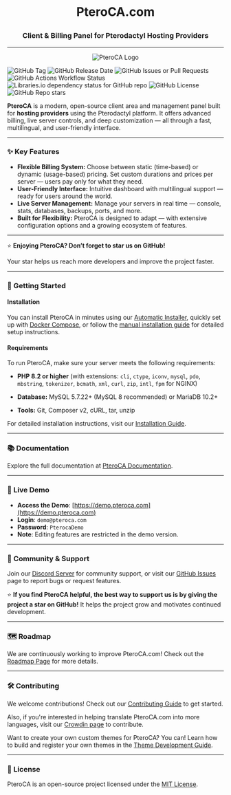 # <p align="center">PteroCA.com</p>
### <p align="center">Client & Billing Panel for Pterodactyl Hosting Providers</p>

---

<p align="center">
  <img src="https://raw.githubusercontent.com/pteroca-com/panel/main/public/assets/img/logo/logo.png" alt="PteroCA Logo">
</p>

![GitHub Tag](https://img.shields.io/github/v/tag/pteroca-com/panel) ![GitHub Release Date](https://img.shields.io/github/release-date/pteroca-com/panel)
![GitHub Issues or Pull Requests](https://img.shields.io/github/issues/pteroca-com/panel)
![GitHub Actions Workflow Status](https://img.shields.io/github/actions/workflow/status/pteroca-com/panel/symfony.yml?branch=main)
![Libraries.io dependency status for GitHub repo](https://img.shields.io/librariesio/github/pteroca-com/panel)
![GitHub License](https://img.shields.io/github/license/pteroca-com/panel) ![GitHub Repo stars](https://img.shields.io/github/stars/pteroca-com/panel)

**PteroCA** is a modern, open-source client area and management panel built for **hosting providers** using the Pterodactyl platform.
It offers advanced billing, live server controls, and deep customization — all through a fast, multilingual, and user-friendly interface.

---

### ✨ Key Features
- **Flexible Billing System:** Choose between static (time-based) or dynamic (usage-based) pricing. Set custom durations and prices per server — users pay only for what they need.
- **User-Friendly Interface:** Intuitive dashboard with multilingual support — ready for users around the world.
- **Live Server Management:** Manage your servers in real time — console, stats, databases, backups, ports, and more.
- **Built for Flexibility:** PteroCA is designed to adapt — with extensive configuration options and a growing ecosystem of features.

---

⭐ **Enjoying PteroCA? Don’t forget to star us on GitHub!**

Your star helps us reach more developers and improve the project faster.

---

### 🚀 Getting Started

#### Installation
You can install PteroCA in minutes using our [Automatic Installer](https://docs.pteroca.com/getting-started/installation/automatic-installation), quickly set up with [Docker Compose](https://docs.pteroca.com/getting-started/installation/installation-via-docker), or follow the [manual installation guide](https://docs.pteroca.com/getting-started/installation/manual-installation) for detailed setup instructions.

#### Requirements
To run PteroCA, make sure your server meets the following requirements:

- **PHP 8.2 or higher** (with extensions: `cli`, `ctype`, `iconv`, `mysql`, `pdo`, `mbstring`, `tokenizer`, `bcmath`, `xml`, `curl`, `zip`, `intl`, `fpm` for NGINX)

- **Database:** MySQL 5.7.22+ (MySQL 8 recommended) or MariaDB 10.2+

- **Tools:** Git, Composer v2, cURL, tar, unzip

For detailed installation instructions, visit our [Installation Guide](https://docs.pteroca.com/getting-started/installation "Installation").

---

### 📚 Documentation
Explore the full documentation at [PteroCA Documentation](https://docs.pteroca.com "Documentation").

---

### 🧪 Live Demo
- **Access the Demo**: [https://demo.pteroca.com](https://demo.pteroca.com)
- **Login**: `demo@pteroca.com`
- **Password**: `PterocaDemo`
- **Note**: Editing features are restricted in the demo version.

---

### 🤝 Community & Support
Join our [Discord Server](https://discord.gg/Gz5phhuZym) for community support, or visit our [GitHub Issues](https://github.com/pteroca-com/panel/issues) page to report bugs or request features.

⭐ **If you find PteroCA helpful, the best way to support us is by giving the project a star on GitHub!** 
It helps the project grow and motivates continued development.

---

### 🗺️ Roadmap
We are continuously working to improve PteroCA.com! Check out the [Roadmap Page](https://pteroca.com/roadmap) for more details.

---

### 🛠️ Contributing
We welcome contributions! Check out our [Contributing Guide](https://github.com/pteroca-com/panel/blob/main/CONTRIBUTING.md) to get started.

Also, if you're interested in helping translate PteroCA.com into more languages, visit our [Crowdin page](https://crowdin.com/project/pteroca) to contribute.

Want to create your own custom themes for PteroCA?
You can! Learn how to build and register your own themes in the [Theme Development Guide](https://docs.pteroca.com/guidebook/themes).

---

### 🔑 License
PteroCA is an open-source project licensed under the [MIT License](https://github.com/pteroca-com/panel/blob/main/LICENSE).
